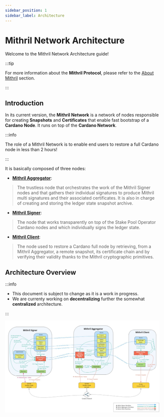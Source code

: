 ```yaml
---
sidebar_position: 1
sidebar_label: Architecture
---
```


# Mithril Network Architecture

Welcome to the Mithril Network Architecture guide!

:::tip

For more information about the **Mithril Protocol**, please refer to the [About Mithril](../mithril-protocol/protocol.md) section.

:::

## Introduction

In its current version, the **Mithril Network** is a network of nodes responsible for creating **Snapshots** and **Certificates** that enable fast bootstrap of a **Cardano Node**. It runs on top of the **Cardano Network**.

:::info

The role of a Mithril Network is to enable end users to restore a full Cardano node in less than 2 hours!

:::

It is basically composed of three nodes:

* [**Mithril Aggregator**](./aggregator.md):

> The trustless node that orchestrates the work of the Mithril Signer nodes and that gathers their individual signatures to produce Mithril multi signatures and their associated certificates. It is also in charge of creating and storing the ledger state snapshot archive.

* [**Mithril Signer**](./signer.md):

> The node that works transparently on top of the Stake Pool Operator Cardano nodes and which individually signs the ledger state.

* [**Mithril Client**](./client.md):

> The node used to restore a Cardano full node by retrieving, from a Mithril Aggregator, a remote snapshot, its certificate chain and by verifying their validity thanks to the Mithril cryptographic primitives.

## Architecture Overview

:::info

* This document is subject to change as it is a work in progress.
* We are currenty working on **decentralizing** further the somewhat **centralized** architecture.

:::

[![Architecture](images/architecture.jpg)](images/architecture.jpg)
